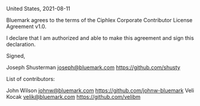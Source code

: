 United States, 2021-08-11

Bluemark agrees to the terms of the Ciphlex Corporate Contributor License
Agreement v1.0.

I declare that I am authorized and able to make this agreement and sign this
declaration.

Signed,

Joseph Shusterman joseph@bluemark.com https://github.com/shusty

List of contributors:

John Wilson johnw@bluemark.com https://github.com/johnw-bluemark
Veli Kocak velik@bluemark.com https://github.com/velibm
